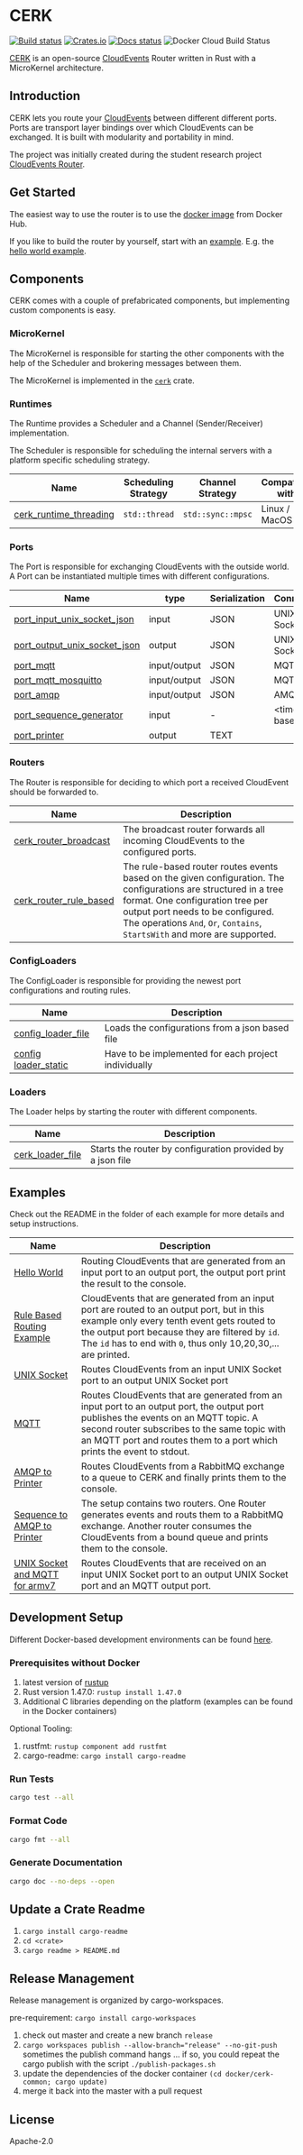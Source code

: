 # CERK

[![Build status](https://badge.buildkite.com/4494e29d5f2c47e3fe998af46dff78a447800a76a68024e392.svg?branch=master)](https://buildkite.com/ce-rust/cerk)
[![Crates.io](https://img.shields.io/crates/v/cerk)](https://docs.rs/cerk/*/cerk/)
[![Docs status](https://docs.rs/cerk/badge.svg)](https://docs.rs/cerk/)
![Docker Cloud Build Status](https://img.shields.io/docker/cloud/build/cloudeventsrouter/cerk)

[CERK](https://github.com/ce-rust/cerk) is an open-source [CloudEvents](https://github.com/cloudevents/spec) Router written in Rust with a MicroKernel architecture.

## Introduction

CERK lets you route your [CloudEvents](https://github.com/cloudevents/spec) between different different ports.
Ports are transport layer bindings over which CloudEvents can be exchanged.
It is built with modularity and portability in mind.

The project was initially created during the student research project [CloudEvents Router](https://eprints.hsr.ch/832/).


## Get Started

The easiest way to use the router is to use the [docker image](https://hub.docker.com/repository/docker/cloudeventsrouter/cerk) from Docker Hub.

If you like to build the router by yourself, start with an [example](#examples). E.g. the [hello world example](https://github.com/ce-rust/cerk/tree/master/examples/examples/src/hello_world).


## Components

CERK comes with a couple of prefabricated components, but implementing custom components is easy.

### MicroKernel

The MicroKernel is responsible for starting the other components with the help of the Scheduler and brokering messages between them.

The MicroKernel is implemented in the [`cerk`](./cerk/) crate.

### Runtimes

The Runtime provides a Scheduler and a Channel (Sender/Receiver) implementation.

The Scheduler is responsible for scheduling the internal servers with a platform specific scheduling strategy.

| Name                                                 | Scheduling Strategy | Channel Strategy    | Compatible with |
|------------------------------------------------------|---------------------|---------------------|-----------------|
| [cerk_runtime_threading](./cerk_runtime_threading/)  | `std::thread`       | `std::sync::mpsc`   | Linux / MacOS   |

### Ports

The Port is responsible for exchanging CloudEvents with the outside world.
A Port can be instantiated multiple times with different configurations.

| Name                                                     | type          | Serialization    | Connection     |
|----------------------------------------------------------|---------------|------------------|----------------|
| [port_input_unix_socket_json](./cerk_port_unix_socket/)  | input         | JSON             | UNIX Socket    |
| [port_output_unix_socket_json](./cerk_port_unix_socket/) | output        | JSON             | UNIX Socket    |
| [port_mqtt](./cerk_port_mqtt/)                           | input/output  | JSON             | MQTT           |
| [port_mqtt_mosquitto](./cerk_port_mqtt_mosquitto/)       | input/output  | JSON             | MQTT           |
| [port_amqp](./cerk_port_amqp)                            | input/output  | JSON             | AMQP           |
| [port_sequence_generator](./cerk_port_dummies/)          | input         | -                | \<time based\> |
| [port_printer](./cerk_port_dummies/)                     | output        | TEXT             |                |

### Routers

The Router is responsible for deciding to which port a received CloudEvent should be forwarded to.

| Name                                                     | Description                        |
|----------------------------------------------------------|------------------------------------|
| [cerk_router_broadcast](./cerk_router_broadcast/)        | The broadcast router forwards all incoming CloudEvents to the configured ports. |
| [cerk_router_rule_based](./cerk_router_rule_based/)      | The rule-based router routes events based on the given configuration. The configurations are structured in a tree format. One configuration tree per output port needs to be configured. The operations  `And`, `Or`, `Contains`, `StartsWith` and more are supported. |

### ConfigLoaders

The ConfigLoader is responsible for providing the newest port configurations and routing rules.

| Name                                                             | Description                                          |
|------------------------------------------------------------------|------------------------------------------------------|
| [config_loader_file](./cerk_config_loader_file/)                 | Loads the configurations from a json based file      |
| [config loader_static](./examples/examples/src/hello_world/main.rs)       | Have to be implemented for each project individually |

### Loaders

The Loader helps by starting the router with different components.

| Name                                                             | Description                                          |
|------------------------------------------------------------------|------------------------------------------------------|
| [cerk_loader_file](./cerk_loader_file/)                          | Starts the router by configuration provided by a json file |

## Examples

Check out the README in the folder of each example for more details and setup instructions.

| Name                                                             | Description                        |
|------------------------------------------------------------------|------------------------------------|
| [Hello World](./examples/examples/src/hello_world/)                       | Routing CloudEvents that are generated from an input port to an output port, the output port print the result to the console. |
| [Rule Based Routing Example](./examples/examples/src/rule_based_routing/) | CloudEvents that are generated from an input port are routed to an output port, but in this example only every tenth event gets routed to the output port because they are filtered by `id`. The `id` has to end with `0`, thus only 10,20,30,... are printed. |
| [UNIX Socket](./examples/examples/src/unix_socket/)                       | Routes CloudEvents from an input UNIX Socket port to an output UNIX Socket port |
| [MQTT](./examples/examples/src/mqtt/)                                     | Routes CloudEvents that are generated from an input port to an output port, the output port publishes the events on an MQTT topic. A second router subscribes to the same topic with an MQTT port and routes them to a port which prints the event to stdout. |
| [AMQP to Printer](./examples/examples/src/amqp_to_printer/)               | Routes CloudEvents from a RabbitMQ exchange to a queue to CERK and finally prints them to the console. |
| [Sequence to AMQP to Printer](./examples/examples/src/sequence_to_amqp_to_printer/)   | The setup contains two routers. One Router generates events and routs them to a RabbitMQ exchange. Another router consumes the CloudEvents from a bound queue and prints them to the console. |
| [UNIX Socket and MQTT for armv7](./examples/unix_socket_and_mqtt_on_armv7/) | Routes CloudEvents that are received on an input UNIX Socket port to an output UNIX Socket port and an MQTT output port. |

## Development Setup

Different Docker-based development environments can be found [here](https://github.com/ce-rust/cerk/tree/master/setup).

### Prerequisites without Docker

1. latest version of [rustup](https://www.rust-lang.org/tools/install)
2. Rust version 1.47.0: `rustup install 1.47.0`
3. Additional C libraries depending on the platform (examples can be found in the Docker containers)

Optional Tooling:
1. rustfmt: `rustup component add rustfmt`
2. cargo-readme: `cargo install cargo-readme`

### Run Tests

```bash
cargo test --all
```

### Format Code

```bash
cargo fmt --all
```

### Generate Documentation

```bash
cargo doc --no-deps --open
```


## Update a Crate Readme

1. `cargo install cargo-readme`
2. `cd <crate>`
3. `cargo readme > README.md`

## Release Management

Release management is organized by cargo-workspaces.

pre-requirement: `cargo install cargo-workspaces`

1. check out master and create a new branch `release`
2. `cargo workspaces publish --allow-branch="release" --no-git-push`
   sometimes the publish command hangs ... if so, you could repeat the cargo publish with the script `./publish-packages.sh`
3. update the dependencies of the docker container `(cd docker/cerk-common; cargo update)`
4. merge it back into the master with a pull request

## License

Apache-2.0
